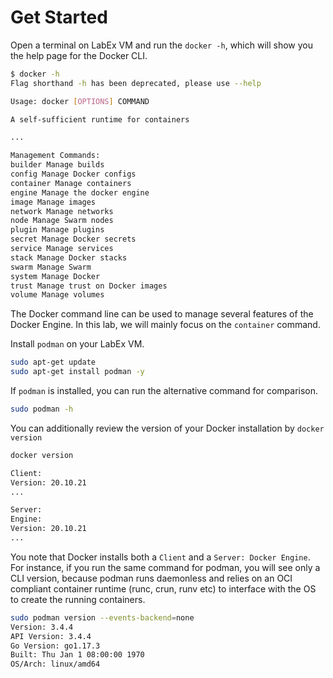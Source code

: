 # Get Started

Open a terminal on LabEx VM and run the `docker -h`, which will show you the help page for the Docker CLI.

```bash
$ docker -h
Flag shorthand -h has been deprecated, please use --help

Usage: docker [OPTIONS] COMMAND

A self-sufficient runtime for containers

...

Management Commands:
builder Manage builds
config Manage Docker configs
container Manage containers
engine Manage the docker engine
image Manage images
network Manage networks
node Manage Swarm nodes
plugin Manage plugins
secret Manage Docker secrets
service Manage services
stack Manage Docker stacks
swarm Manage Swarm
system Manage Docker
trust Manage trust on Docker images
volume Manage volumes
```

The Docker command line can be used to manage several features of the Docker Engine. In this lab, we will mainly focus on the `container` command.

Install `podman` on your LabEx VM.

```bash
sudo apt-get update
sudo apt-get install podman -y
```

If `podman` is installed, you can run the alternative command for comparison.

```bash
sudo podman -h
```

You can additionally review the version of your Docker installation by `docker version`

```bash
docker version

Client:
Version: 20.10.21
...

Server:
Engine:
Version: 20.10.21
...
```

You note that Docker installs both a `Client` and a `Server: Docker Engine`. For instance, if you run the same command for podman, you will see only a CLI version, because podman runs daemonless and relies on an OCI compliant container runtime (runc, crun, runv etc) to interface with the OS to create the running containers.

```bash
sudo podman version --events-backend=none
Version: 3.4.4
API Version: 3.4.4
Go Version: go1.17.3
Built: Thu Jan 1 08:00:00 1970
OS/Arch: linux/amd64
```
